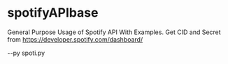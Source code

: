 # spotifyAPIbase
General Purpose Usage of Spotify API With Examples.
Get CID and Secret from https://developer.spotify.com/dashboard/

--py spoti.py
